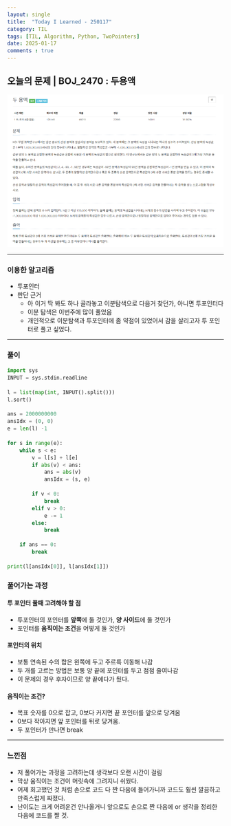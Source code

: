 ```yaml
---
layout: single
title:  "Today I Learned - 250117"
category: TIL
tags: [TIL, Algorithm, Python, TwoPointers]
date: 2025-01-17
comments : true
---
```


## 오늘의 문제 | BOJ_2470 : 두용액
![png](/assets/img/BOJ_2470.PNG)

------

### 이용한 알고리즘
* 투포인터
* 판단 근거
    * 아 이거 딱 봐도 하나 골라놓고 이분탐색으로 다음거 찾던가, 아니면 투포인터다
    * 이분 탐색은 이번주에 많이 풀었음
    * 개인적으로 이분탐색과 투포인터에 좀 약점이 있었어서 감을 살리고자 투 포인터로 풀고 싶었다.
    
------

### 풀이
```python
import sys
INPUT = sys.stdin.readline

l = list(map(int, INPUT().split()))
l.sort()

ans = 2000000000
ansIdx = (0, 0)
e = len(l) -1

for s in range(e):
    while s < e:
        v = l[s] + l[e]
        if abs(v) < ans:
            ans = abs(v)
            ansIdx = (s, e)
        
        if v < 0:
            break
        elif v > 0:
            e -= 1
        else:
            break
    
    if ans == 0:
        break

print(l[ansIdx[0]], l[ansIdx[1]])

```
### 풀어가는 과정
#### 투 포인터 풀때 고려해야 할 점
* 투포인터의 포인터를 **앞쪽**에 둘 것인가, **양 사이드**에 둘 것인가
* 포인터를 **움직이는 조건**을 어떻게 둘 것인가

#### 포인터의 위치
* 보통 연속된 수의 합은 왼쪽에 두고 주르륵 이동해 나감
* 두 개를 고르는 방법은 보통 양 끝에 포인터를 두고 점점 줄여나감
* 이 문제의 경우 후자이므로 양 끝에다가 뒀다.
#### 움직이는 조건?
* 목표 숫자를 0으로 잡고, 0보다 커지면 끝 포인터를 앞으로 당겨옴
* 0보다 작아지면 앞 포인터를 뒤로 당겨옴.
* 두 포인터가 만나면 break

----
### 느낀점
* 저 풀어가는 과정을 고려하는데 생각보다 오랜 시간이 걸림
* 막상 움직이는 조건이 머릿속에 그려지니 쉬웠다.
* 어제 회고했던 것 처럼 손으로 코드 다 짠 다음에 들어가니까 코드도 훨씬 깔끔하고 만족스럽게 짜졌다.
* 난이도는 크게 어려운건 안나올거니 앞으로도 손으로 짠 다음에 or 생각을 정리한 다음에 코드를 짤 것.